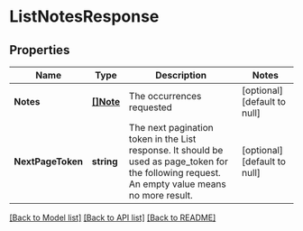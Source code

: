 # ListNotesResponse

## Properties
Name | Type | Description | Notes
------------ | ------------- | ------------- | -------------
**Notes** | [**[]Note**](Note.md) | The occurrences requested | [optional] [default to null]
**NextPageToken** | **string** | The next pagination token in the List response. It should be used as page_token for the following request. An empty value means no more result. | [optional] [default to null]

[[Back to Model list]](../README.md#documentation-for-models) [[Back to API list]](../README.md#documentation-for-api-endpoints) [[Back to README]](../README.md)


